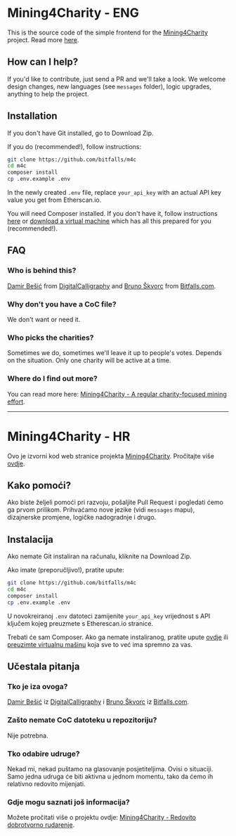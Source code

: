 # Mining4Charity - ENG

This is the source code of the simple frontend for the [Mining4Charity](http://www.mining4charity.eu) project. Read more [here][charityposten].

## How can I help?

If you'd like to contribute, just send a PR and we'll take a look. We welcome design changes, new languages (see `messages` folder), logic upgrades, anything to help the project.

## Installation

If you don't have Git installed, go to Download Zip. 

If you do (recommended!), follow instructions:

```bash
git clone https://github.com/bitfalls/m4c
cd m4c
composer install
cp .env.example .env
```

In the newly created `.env` file, replace `your_api_key` with an actual API key value you get from Etherscan.io.

You will need Composer installed. If you don't have it, follow instructions [here](https://getcomposer.org/doc/00-intro.md) or [download a virtual machine](http://www.sitepoint.com/re-introducing-vagrant-right-way-start-php/) which has all this prepared for you (recommended!).

## FAQ

### Who is behind this?


[Damir Bešić](https://www.linkedin.com/in/damirbesic/) from [DigitalCalligraphy](http://digitalcalligraphy.hr/) and [Bruno Škvorc](http://linkedin.bitfalls.com) from [Bitfalls.com](https://bitfalls.com).
### Why don't you have a CoC file?

We don't want or need it.

### Who picks the charities?

Sometimes we do, sometimes we'll leave it up to people's votes. Depends on the situation. Only one charity will be active at a time.

### Where do I find out more?

You can read more here: [Mining4Charity - A regular charity-focused mining effort][charityposten].

---

# Mining4Charity - HR

Ovo je izvorni kod web stranice projekta [Mining4Charity](http://www.mining4charity.eu). Pročitajte više [ovdje][charityposthr].

## Kako pomoći?

Ako biste željeli pomoći pri razvoju, pošaljite Pull Request i pogledati ćemo ga prvom prilikom. Prihvaćamo nove jezike (vidi `messages` mapu), dizajnerske promjene, logičke nadogradnje i drugo.

## Instalacija

Ako nemate Git instaliran na računalu, kliknite na Download Zip. 

Ako imate (preporučljivo!), pratite upute:

```bash
git clone https://github.com/bitfalls/m4c
cd m4c
composer install
cp .env.example .env
```

U novokreiranoj `.env` datoteci zamijenite `your_api_key` vrijednost s API ključem kojeg preuzmete s Etherescan.io stranice. 

Trebati će sam Composer. Ako ga nemate instaliranog, pratite upute 
 [ovdje](https://getcomposer.org/doc/00-intro.md) ili [preuzimte virtualnu mašinu](http://www.sitepoint.com/re-introducing-vagrant-right-way-start-php/) koja sve to već ima spremno za vas.

## Učestala pitanja

### Tko je iza ovoga?

[Damir Bešić](https://www.linkedin.com/in/damirbesic/) iz [DigitalCalligraphy](http://digitalcalligraphy.hr/) i [Bruno Škvorc](http://linkedin.bitfalls.com) iz [Bitfalls.com](https://bitfalls.com).

### Zašto nemate CoC datoteku u repozitoriju?

Nije potrebna.

### Tko odabire udruge?

Nekad mi, nekad puštamo na glasovanje posjetiteljima. Ovisi o situaciji. Samo jedna udruga će biti aktivna u jednom momentu, tako da ćemo ih relativno redovito mijenjati.

### Gdje mogu saznati još informacija?

Možete pročitati više o projektu ovdje: [Mining4Charity - Redovito dobrotvorno rudarenje][charityposthr].

[charityposthr]: https://bitfalls.com/hr/2018/03/22/mining-for-charity-temporarily-redirect-your-hashpower-to-help-those-in-need/
[charityposten]: https://bitfalls.com/2018/03/22/mining-for-charity-temporarily-redirect-your-hashpower-to-help-those-in-need/